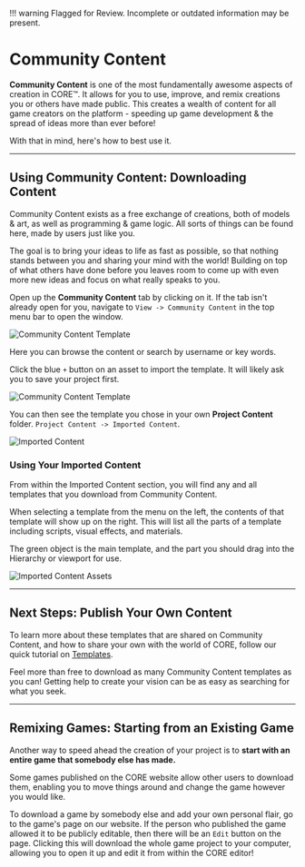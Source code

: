 !!! warning
    Flagged for Review.
    Incomplete or outdated information may be present.


# Community Content

**Community Content** is one of the most fundamentally awesome aspects of
creation in CORE™. It allows for you to use, improve, and remix creations you or
others have made public. This creates a wealth of content for all game
creators on the platform - speeding up game development & the spread of ideas more than ever before!

With that in mind, here's how to best use it.

----

## Using Community Content: Downloading Content

Community Content exists as a free exchange of creations, both of models & art, as well as programming & game logic. All sorts of things can be found here, made by users just like you.

The goal is to bring your ideas to life as fast as possible, so that nothing stands between you and sharing your mind with the world! Building on top of what others have done before you leaves room to come up with even more new ideas and focus on what really speaks to you.

Open up the **Community Content** tab by clicking on it. If the tab isn't already open for you, navigate to `View -> Community Content` in the top menu bar to open the window.

![Community Content Template](/img/getting_started/communitycontent.png)

Here you can browse the content or search by username or key words.

Click the blue `+` button on an asset to import the template. It will likely ask you to save your project first.

![Community Content Template](/img/EditorManual/Art/CCtemplate.png)

You can then see the template you chose in your own **Project Content** folder.
`Project Content -> Imported Content`.

![Imported Content](/img/getting_started/ProjectContent_importedcontent.png)

### Using Your Imported Content

From within the Imported Content section, you will find any and all templates that you download from Community Content.

When selecting a template from the menu on the left, the contents of that template will show up on the right. This will list all the parts of a template including scripts, visual effects, and materials.

The green object is the main template, and the part you should drag into the Hierarchy or viewport for use.

![Imported Content Assets](/img/getting_started/ProjectContent_importedcontentasset.png)

----

## Next Steps: Publish Your Own Content

To learn more about these templates that are shared on Community Content, and how to share your own with the world of CORE, follow our quick tutorial on [Templates](/Tutorials/Templates.md).

Feel more than free to download as many Community Content templates as you can! Getting help to create your vision can be as easy as searching for what you seek.

----

## Remixing Games: Starting from an Existing Game

Another way to speed ahead the creation of your project is to **start with an entire game that somebody else has made.**

Some games published on the CORE website allow other users to download them, enabling you to move things around and change the game however you would like.

To download a game by somebody else and add your own personal flair, go to the game's page on our website. If the person who published the game allowed it to be publicly editable, then there will be an `Edit` button on the page. Clicking this will download the whole game project to your computer, allowing you to open it up and edit it from within the CORE editor!

